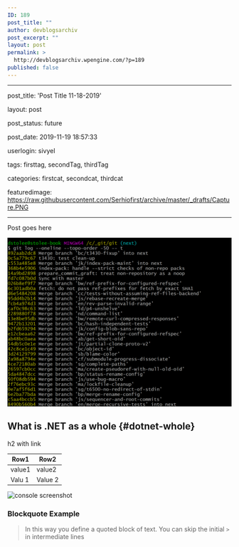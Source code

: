 ```yaml
---
ID: 189
post_title: ""
author: devblogsarchiv
post_excerpt: ""
layout: post
permalink: >
  http://devblogsarchiv.wpengine.com/?p=189
published: false
---
```

* * *

post_title: 'Post Title 11-18-2019'

layout: post

post_status: future

post_date: 2019-11-19 18:57:33

userlogin: sivyel

tags: firsttag, secondTag, thirdTag

categories: firstcat, secondcat, thirdcat

featuredimage: https://raw.githubusercontent.com/Serhiofirst/archive/master/_drafts/Capture.PNG

* * *

Post goes here

![console screenshot][1]

## What is .NET as a whole {#dotnet-whole}

h2 with link

| Row1   | Row2    |
| ------ | ------- |
| value1 | value2  |
| Valu 1 | Value 2 |

![console screenshot][2]

### Blockquote Example

> In this way you define a quoted block of text. You can skip the initial `>` in intermediate lines

 [1]: https://github.com/tadin001/NewTestRepoNov2019/blob/master/commit-graph-topo-order-git-1024x770.png
 [2]: https://devblogs72.wpengine.com/visualstudio/wp-content/uploads/sites/4/2018/11/intellicode_4_a.gif